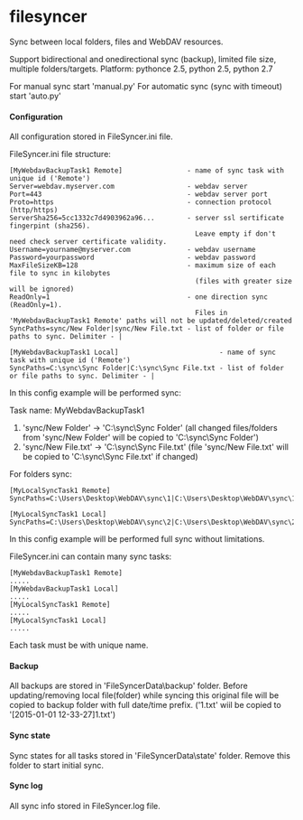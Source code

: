 # filesyncer
Sync between local folders, files and WebDAV resources.

Support bidirectional and onedirectional sync (backup), limited file size, multiple folders/targets.
Platform: pythonce 2.5, python 2.5, python 2.7

For manual sync start 'manual.py'
For automatic sync (sync with timeout) start 'auto.py'

#### Configuration
All configuration stored in FileSyncer.ini file.

FileSyncer.ini file structure:

    [MyWebdavBackupTask1 Remote]                - name of sync task with unique id ('Remote')
    Server=webdav.myserver.com                  - webdav server
    Port=443                                    - webdav server port
    Proto=https                                 - connection protocol (http/https)
    ServerSha256=5cc1332c7d4903962a96...        - server ssl sertificate fingerpint (sha256). 
                                                  Leave empty if don't need check server certificate validity.
    Username=yourname@myserver.com              - webdav username
    Password=yourpassword                       - webdav password
    MaxFileSizeKB=128                           - maximum size of each file to sync in kilobytes 
                                                  (files with greater size will be ignored)
    ReadOnly=1                                  - one direction sync (ReadOnly=1). 
                                                  Files in 'MyWebdavBackupTask1 Remote' paths will not be updated/deleted/created
    SyncPaths=sync/New Folder|sync/New File.txt - list of folder or file paths to sync. Delimiter - |

    [MyWebdavBackupTask1 Local]                         - name of sync task with unique id ('Remote')
    SyncPaths=C:\sync\Sync Folder|C:\sync\Sync File.txt - list of folder or file paths to sync. Delimiter - |
    
In this config example will be performed sync:
    
   Task name: MyWebdavBackupTask1
   1) 'sync/New Folder'     -> 'C:\sync\Sync Folder'    (all changed files/folders from 'sync/New Folder' will be copied to 'C:\sync\Sync Folder')
   2) 'sync/New File.txt'   -> 'C:\sync\Sync File.txt'  (file 'sync/New File.txt' will be copied to 'C:\sync\Sync File.txt' if changed)
   
For folders sync:

    [MyLocalSyncTask1 Remote]
    SyncPaths=C:\Users\Desktop\WebDAV\sync\1|C:\Users\Desktop\WebDAV\sync\11

    [MyLocalSyncTask1 Local]
    SyncPaths=C:\Users\Desktop\WebDAV\sync\2|C:\Users\Desktop\WebDAV\sync\22
    
In this config example will be performed full sync without limitations.

FileSyncer.ini can contain many sync tasks:

    [MyWebdavBackupTask1 Remote]
    .....
    [MyWebdavBackupTask1 Local]
    .....
    [MyLocalSyncTask1 Remote]
    .....
    [MyLocalSyncTask1 Local]
    .....
    
Each task must be with unique name.

#### Backup
All backups are stored in 'FileSyncerData\backup' folder.
Before updating/removing local file(folder) while syncing this original file will be copied to backup folder with full date/time prefix.
('1.txt' wiil be copied to '[2015-01-01 12-33-27]1.txt')

#### Sync state
Sync states for all tasks stored in 'FileSyncerData\state' folder.
Remove this folder to start initial sync.

#### Sync log
All sync info stored in FileSyncer.log file.
